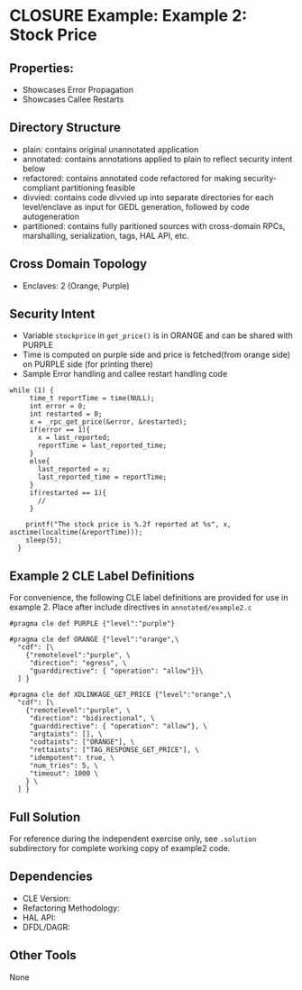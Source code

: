 # CLOSURE Example: Example 2: Stock Price

## Properties:
- Showcases Error Propagation
- Showcases Callee Restarts


## Directory Structure

* plain:       contains original unannotated application
* annotated:   contains annotations applied to plain to reflect security intent below
* refactored:  contains annotated code refactored for making security-compliant partitioning feasible
* divvied:     contains code divvied up into separate directories for each level/enclave as input for GEDL generation, followed by code autogeneration
* partitioned: contains fully paritioned sources with cross-domain RPCs, marshalling, serialization, tags, HAL API, etc.

## Cross Domain Topology

* Enclaves: 2 (Orange, Purple)

## Security Intent

* Variable `stockprice` in `get_price()` is in ORANGE and can be shared with PURPLE
* Time is computed on purple side and price is fetched(from orange side)  on PURPLE side (for printing there)
* Sample Error handling and callee restart handling code
```
while (1) {
     time_t reportTime = time(NULL);
     int error = 0;
     int restarted = 0;
     x = _rpc_get_price(&error, &restarted);
     if(error == 1){
       x = last_reported;
       reportTime = last_reported_time;
     }
     else{
       last_reported = x;
       last_reported_time = reportTime;
     }
     if(restarted == 1){
       //
     }
     
    printf("The stock price is %.2f reported at %s", x,  asctime(localtime(&reportTime)));
    sleep(5);
  }
```

## Example 2 CLE Label Definitions

For convenience, the following CLE label definitions are provided for use in example 2. Place after include directives in `annotated/example2.c`
```
#pragma cle def PURPLE {"level":"purple"}

#pragma cle def ORANGE {"level":"orange",\
  "cdf": [\
    {"remotelevel":"purple", \
     "direction": "egress", \
     "guarddirective": { "operation": "allow"}}\
  ] }

#pragma cle def XDLINKAGE_GET_PRICE {"level":"orange",\
  "cdf": [\
    {"remotelevel":"purple", \
     "direction": "bidirectional", \
     "guarddirective": { "operation": "allow"}, \
     "argtaints": [], \
     "codtaints": ["ORANGE"], \
     "rettaints": ["TAG_RESPONSE_GET_PRICE"], \
     "idempotent": true, \
     "num_tries": 5, \
     "timeout": 1000 \
    } \
  ] }
```

## Full Solution
For reference during the independent exercise only, see `.solution` subdirectory for complete working copy of example2 code.

## Dependencies

* CLE Version:
* Refactoring Methodology:
* HAL API:
* DFDL/DAGR:

## Other Tools

None
